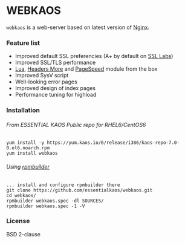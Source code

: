 # WEBKAOS

`webkaos` is a web-server based on latest version of [Nginx](http://nginx.org).

### Feature list

* Improved default SSL preferencies (A+ by default on [SSL Labs](https://www.ssllabs.com/ssltest/))
* Improved SSL/TLS performance
* [Lua](https://github.com/openresty/lua-nginx-module), [Headers More](https://github.com/openresty/headers-more-nginx-module) and [PageSpeed](https://github.com/pagespeed/ngx_pagespeed) module from the box
* Improved SysV script
* Well-looking error pages
* Improved design of index pages
* Performance tuning for highload

### Installation

###### From ESSENTIAL KAOS Public repo for RHEL6/CentOS6

````
yum install -y https://yum.kaos.io/6/release/i386/kaos-repo-7.0-0.el6.noarch.rpm
yum install webkaos
````

###### Using [rpmbuilder](https://github.com/essentialkaos/rpmbuilder)

````
... install and configure rpmbuilder there
git clone https://github.com/essentialkaos/webkaos.git
cd webkaos/
rpmbuilder webkaos.spec -dl SOURCES/
rpmbuilder webkaos.spec -1 -V
````

### License

BSD 2-clause
